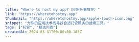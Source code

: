 ```yaml
---
title: "Where to host my app?（应用托管推荐）"
link: "https://wheretohostmy.app"
thumbnail: "https://wheretohostmy.app/apple-touch-icon.png"
snippet: "为你的应用技术栈寻找合适托管服务的搜索工具。"
tags: ["托管", "精选列表"]
createdAt: 2024-03-31T00:00:00.105Z
---
```

